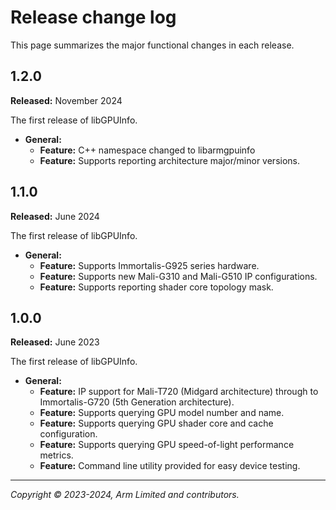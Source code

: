 # Release change log

This page summarizes the major functional changes in each release.

<!-- ---------------------------------------------------------------------- -->
## 1.2.0

**Released:** November 2024

The first release of libGPUInfo.

* **General:**
  * **Feature:** C++ namespace changed to  libarmgpuinfo
  * **Feature:** Supports reporting architecture major/minor versions.

<!-- ---------------------------------------------------------------------- -->
## 1.1.0

**Released:** June 2024

The first release of libGPUInfo.

* **General:**
  * **Feature:** Supports Immortalis-G925 series hardware.
  * **Feature:** Supports new Mali-G310 and Mali-G510 IP configurations.
  * **Feature:** Supports reporting shader core topology mask.


<!-- ---------------------------------------------------------------------- -->
## 1.0.0

**Released:** June 2023

The first release of libGPUInfo.

* **General:**
  * **Feature:** IP support for Mali-T720 (Midgard architecture) through to
    Immortalis-G720 (5th Generation architecture).
  * **Feature:** Supports querying GPU model number and name.
  * **Feature:** Supports querying GPU shader core and cache configuration.
  * **Feature:** Supports querying GPU speed-of-light performance metrics.
  * **Feature:** Command line utility provided for easy device testing.

- - -

_Copyright © 2023-2024, Arm Limited and contributors._
